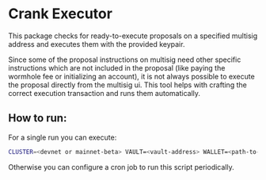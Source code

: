 # Crank Executor

This package checks for ready-to-execute proposals on a specified multisig address and executes them with the provided keypair.

Since some of the proposal instructions on multisig need other specific instructions which are not included in the proposal (like paying the wormhole fee or initializing an account),
it is not always possible to execute the proposal directly from the multisig ui.
This tool helps with crafting the correct execution transaction and runs them automatically.

## How to run:
For a single run you can execute:
```bash
CLUSTER=<devnet or mainnet-beta> VAULT=<vault-address> WALLET=<path-to-ops-wallet> ts-node index.ts
```

Otherwise you can configure a cron job to run this script periodically.

